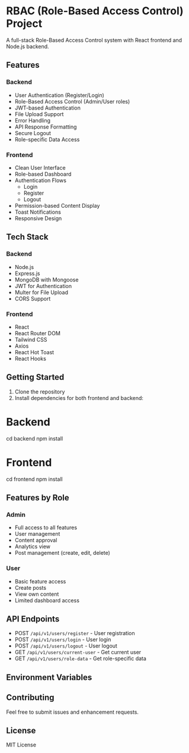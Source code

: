 # RBAC (Role-Based Access Control) Project

A full-stack Role-Based Access Control system with React frontend and Node.js backend.

## Features

### Backend
- User Authentication (Register/Login)
- Role-Based Access Control (Admin/User roles)
- JWT-based Authentication
- File Upload Support
- Error Handling
- API Response Formatting
- Secure Logout
- Role-specific Data Access

### Frontend
- Clean User Interface
- Role-based Dashboard
- Authentication Flows
  - Login
  - Register
  - Logout
- Permission-based Content Display
- Toast Notifications
- Responsive Design

## Tech Stack

### Backend
- Node.js
- Express.js
- MongoDB with Mongoose
- JWT for Authentication
- Multer for File Upload
- CORS Support

### Frontend
- React
- React Router DOM
- Tailwind CSS
- Axios
- React Hot Toast
- React Hooks


## Getting Started

1. Clone the repository
2. Install dependencies for both frontend and backend:

# Backend
cd backend
npm install

# Frontend
cd frontend
npm install


## Features by Role

### Admin
- Full access to all features
- User management
- Content approval
- Analytics view
- Post management (create, edit, delete)

### User
- Basic feature access
- Create posts
- View own content
- Limited dashboard access

## API Endpoints

- POST `/api/v1/users/register` - User registration
- POST `/api/v1/users/login` - User login
- POST `/api/v1/users/logout` - User logout
- GET `/api/v1/users/current-user` - Get current user
- GET `/api/v1/users/role-data` - Get role-specific data

## Environment Variables


## Contributing

Feel free to submit issues and enhancement requests.

## License

MIT License
